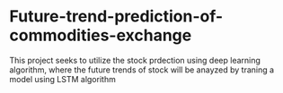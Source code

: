# Future-trend-prediction-of-commodities-exchange
This project seeks to utilize the stock prdection using deep learning algorithm, where the future trends of stock will be anayzed by traning a model using LSTM algorithm
